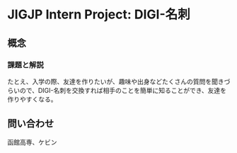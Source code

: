 # JIGJP Intern Project: DIGI-名刺

## 概念

### 課題と解説
たとえ、入学の際、友達を作りたいが、趣味や出身などたくさんの質問を聞きづらいので、DIGI-名刺を交換すれば相手のことを簡単に知ることができ、友達を作りやすくなる。

## 問い合わせ
函館高専、ケビン


